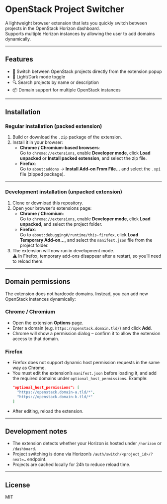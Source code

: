 # OpenStack Project Switcher

A lightweight browser extension that lets you quickly switch between projects in the OpenStack Horizon dashboard.  
Supports multiple Horizon instances by allowing the user to add domains dynamically.

---

## Features

- 🔀 Switch between OpenStack projects directly from the extension popup
- 🌙 Light/Dark mode toggle
- 🔍 Search projects by name or description
- 📦 Domain support for multiple OpenStack instances

---

## Installation

### Regular installation (packed extension)

1. Build or download the `.zip` package of the extension.
2. Install it in your browser:
   - **Chrome / Chromium-based browsers**:  
     Go to `chrome://extensions`, enable **Developer mode**, click **Load unpacked** or **Install packed extension**, and select the zip file.
   - **Firefox**:  
     Go to `about:addons` → **Install Add-on From File…** and select the `.xpi` file (zipped package).

---

### Development installation (unpacked extension)

1. Clone or download this repository.
2. Open your browser’s extensions page:
   - **Chrome / Chromium**:  
     Go to `chrome://extensions`, enable **Developer mode**, click **Load unpacked**, and select the project folder.
   - **Firefox**:  
     Go to `about:debugging#/runtime/this-firefox`, click **Load Temporary Add-on…**, and select the `manifest.json` file from the project folder.
3. The extension will now run in development mode.  
   ⚠️ In Firefox, temporary add-ons disappear after a restart, so you’ll need to reload them.

---

## Domain permissions

The extension does not hardcode domains. Instead, you can add new OpenStack instances dynamically:

### Chrome / Chromium

- Open the extension **Options** page.
- Enter a domain (e.g. `https://openstack.domain.tld/`) and click **Add**.
- Chrome will show a permission dialog – confirm it to allow the extension access to that domain.

### Firefox

- Firefox does not support dynamic host permission requests in the same way as Chrome.
- You must edit the extension’s `manifest.json` before loading it, and add the required domains under `optional_host_permissions`. Example:
  ```json
  "optional_host_permissions": [
    "https://openstack.domain-a.tld/*",
    "https://openstack.domain-b.tld/*"
  ]
  ```
- After editing, reload the extension.

---

## Development notes

- The extension detects whether your Horizon is hosted under `/horizon` or `/dashboard`.
- Project switching is done via Horizon’s `/auth/switch/<project_id>/?next=…` endpoint.
- Projects are cached locally for 24h to reduce reload time.

---

## License

MIT
